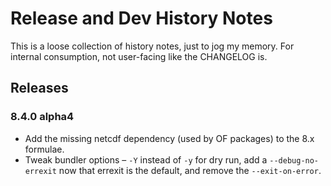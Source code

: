 # Release and Dev History Notes

This is a loose collection of history notes, just to jog my memory. For internal consumption, not user-facing like the CHANGELOG is.

## Releases

### 8.4.0 alpha4

* Add the missing netcdf dependency (used by OF packages) to the 8.x formulae.
* Tweak bundler options – `-Y` instead of `-y` for dry run, add a `--debug-no-errexit` now that errexit is the default, and remove the `--exit-on-error`.

